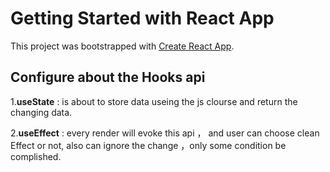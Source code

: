 # Getting Started with React App

This project was bootstrapped with [Create React App](https://github.com/facebook/create-react-app).


## Configure  about the Hooks api

1.**useState** : is about to store data useing the js clourse and return the changing data. 

2.**useEffect** : every render will evoke this api ， and user can choose clean Effect or not, also can ignore the change ，only some condition be complished.


